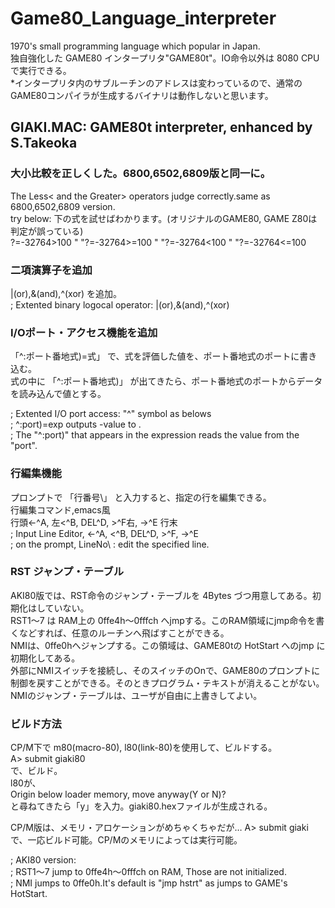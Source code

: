 # Game80_Language_interpreter
1970's small programming language which popular in Japan.  
独自強化した GAME80 インタープリタ"GAME80t"。IO命令以外は 8080 CPUで実行できる。  
*インタープリタ内のサブルーチンのアドレスは変わっているので、通常のGAME80コンパイラが生成するバイナリは動作しないと思います。  

## GIAKI.MAC: GAME80t interpreter, enhanced by S.Takeoka


### 大小比較を正しくした。6800,6502,6809版と同一に。  
The Less< and the Greater> operators judge correctly.same as 6800,6502,6809 version.  
   try below: 下の式を試せばわかります。(オリジナルのGAME80, GAME Z80は判定が誤っている)  
    ?=-32764>100 " "?=-32764>=100 " "?=-32764<100 " "?=-32764<=100  

### 二項演算子を追加  
 |(or),&(and),^(xor) を追加。  
; Extented binary logocal operator: |(or),&(and),^(xor)  

### I/Oポート・アクセス機能を追加  
   「^:ポート番地式)=式」   で、式を評価した値を、ポート番地式のポートに書き込む。  
   式の中に 「^:ポート番地式)」 が出てきたら、ポート番地式のポートからデータを読み込んで値とする。  

; Extented I/O port access: "^" symbol as belows  
;     ^:port)=exp  outputs <exp>-value to <port>.  
;    The "^:port)" that appears in the expression reads the value from the "port".  

### 行編集機能
 プロンプトで 「行番号\」  と入力すると、指定の行を編集できる。  
  行編集コマンド,emacs風  
     行頭<-^A,  左<^B, DEL^D, >^F右, ->^E 行末  
; Input Line Editor, <-^A, <^B, DEL^D, >^F, ->^E  
; on the prompt, LineNo\ : edit the specified line.  

### RST ジャンプ・テーブル
AKI80版では、RST命令のジャンプ・テーブルを 4Bytes づつ用意してある。初期化はしていない。  
 RST1〜7 は RAM上の 0ffe4h〜0fffch へjmpする。このRAM領域にjmp命令を書くなどすれば、任意のルーチンへ飛ばすことができる。  
 NMIは、0ffe0hへジャンプする。この領域は、GAME80tの HotStart へのjmp に初期化してある。  
    外部にNMIスイッチを接続し、そのスイッチのOnで、GAME80のプロンプトに制御を戻すことができる。そのときプログラム・テキストが消えることがない。  
    NMIのジャンプ・テーブルは、ユーザが自由に上書きしてよい。  

### ビルド方法
  CP/M下で m80(macro-80), l80(link-80)を使用して、ビルドする。  
     A> submit giaki80  
  で、ビルド。  
  l80が、  
   Origin below loader memory, move anyway(Y or N)?  
  と尋ねてきたら「y」を入力。giaki80.hexファイルが生成される。  

  CP/M版は、メモリ・アロケーションがめちゃくちゃだが…
     A> submit giaki  
  で、一応ビルド可能。CP/Mのメモリによっては実行可能。    
    

; AKI80 version:  
; RST1〜7 jump to 0ffe4h〜0fffch on RAM, Those are not initialized.  
; NMI jumps to 0ffe0h.It's default is "jmp hstrt" as jumps to GAME's HotStart.  
